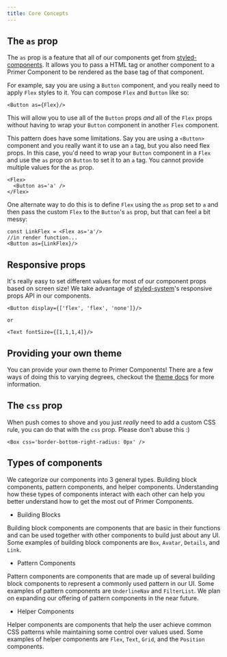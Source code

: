 ```yaml
---
title: Core Concepts
---
```



## The `as` prop
The `as` prop is a feature that all of our components get from [styled-components](https://www.styled-components.com). It allows you to pass a HTML tag or another component to a Primer Component to be rendered as the base tag of that component.


For example, say you are using a `Button` component, and you really need to apply `Flex` styles to it. You can compose `Flex` and `Button` like so:

```
<Button as={Flex}/>
```

This will allow you to use all of the `Button` props _and_ all of the `Flex` props without having to wrap your `Button` component in another `Flex` component.

This pattern does have some limitations. Say you are using a `<Button>` component and you really want it to use an `a` tag, but you also need flex props. In this case, you'd need to wrap your `Button` component in a `Flex` and use the `as` prop on `Button` to set it to an `a` tag. You cannot provide multiple values for the `as` prop.


```
<Flex>
  <Button as='a' />
</Flex>
```

One alternate way to do this is to define `Flex` using the `as` prop set to `a` and then pass the custom `Flex` to the `Button`'s `as` prop, but that can feel a bit messy:

```
const LinkFlex = <Flex as='a'/>
//in render function...
<Button as={LinkFlex}/>

```


## Responsive props
It's really easy to set different values for most of our component props based on screen size! We take advantage of [styled-system](https://github.com/styled-system/styled-system)'s responsive props API in our components.

```
<Button display={['flex', 'flex', 'none']}/>

or

<Text fontSize={[1,1,1,4]}/>
```

## Providing your own theme

You can provide your own theme to Primer Components! There are a few ways of doing this to varying degrees, checkout the [theme docs](https://primer.style/components/docs/primer-theme) for more information.

## The `css` prop
When push comes to shove and you just _really_ need to add a custom CSS rule, you can do that with the `css` prop. Please don't abuse this :)

```
<Box css='border-bottom-right-radius: 0px' />

```

## Types of components

We categorize our components into 3 general types. Building block components, pattern components, and helper components. Understanding how these types of components interact with each other can help you better understand how to get the most out of Primer Components.

- Building Blocks

 Building block components are components that are basic in their functions and can be used together with other components to build just about any UI. Some examples of building block components are `Box`, `Avatar`, `Details`, and `Link`.

 - Pattern Components

 Pattern components are components that are made up of several building block components to represent a commonly used pattern in our UI. Some examples of pattern components are `UnderlineNav` and `FilterList`. We plan on expanding our offering of pattern components in the near future.

 - Helper Components

 Helper components are components that help the user achieve common CSS patterns while maintaining some control over values used. Some examples of helper components are `Flex`, `Text`, `Grid`, and the `Position` components.
